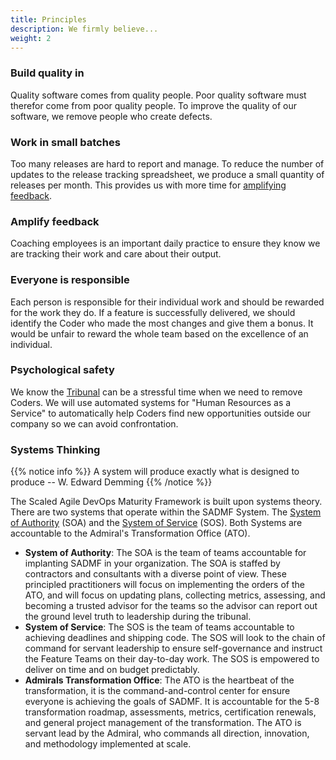 ```yaml
---
title: Principles
description: We firmly believe...
weight: 2
---
```


### Build quality in

Quality software comes from quality people. Poor quality software must therefor come from poor quality people. To improve the quality of our software, we remove people who create defects.

### Work in small batches

Too many releases are hard to report and manage. To reduce the number of updates to the release tracking spreadsheet, we produce a small quantity of releases per month. This provides us with more time for [amplifying feedback](#amplify-feedback).

### Amplify feedback

Coaching employees is an important daily practice to ensure they know we are tracking their work and care about their output.

### Everyone is responsible

Each person is responsible for their individual work and should be rewarded for the work they do. If a feature is successfully delivered, we should identify the Coder who made the most changes and give them a bonus. It would be unfair to reward the whole team based on the excellence of an individual.

### Psychological safety

We know the [Tribunal](../release-convoy/#tribunal) can be a stressful time when we need to remove Coders. We will use automated systems for "Human Resources as a Service" to automatically help Coders find new opportunities outside our company so we can avoid confrontation.

### Systems Thinking

{{% notice info %}}
A system will produce exactly what is designed to produce -- W. Edward Demming
{{% /notice %}}

The Scaled Agile DevOps Maturity Framework is built upon systems theory. There are two systems that operate within the SADMF System. The [System of Authority](#system-of-authority) (SOA) and the [System of Service](#system-of-service) (SOS). Both Systems are accountable to the Admiral's Transformation Office (ATO).

- **System of Authority**: The SOA is the team of teams accountable for implanting SADMF in your organization. The SOA is staffed by contractors and consultants with a diverse point of view. These principled practitioners will focus on implementing the orders of the ATO, and will focus on updating plans, collecting metrics, assessing, and becoming a trusted advisor for the teams so the advisor can report out the ground level truth to leadership during the tribunal.
- **System of Service**: The SOS is the team of teams accountable to achieving deadlines and shipping code. The SOS will look to the chain of command for servant leadership to ensure self-governance and instruct the Feature Teams on their day-to-day work. The SOS is empowered to deliver on time and on budget predictably.
- **Admirals Transformation Office**: The ATO is the heartbeat of the transformation, it is the command-and-control center for ensure everyone is achieving the goals of SADMF. It is accountable for the 5-8 transformation roadmap, assessments, metrics, certification renewals, and general project management of the transformation. The ATO is servant lead by the Admiral, who commands all direction, innovation, and methodology implemented at scale.